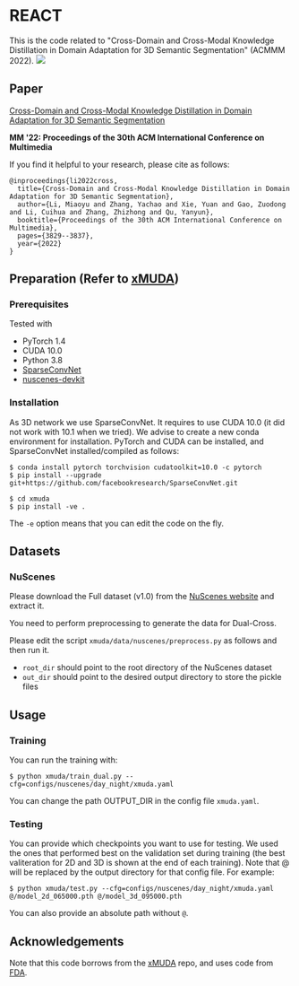 # REACT
This is the code related to "Cross-Domain and Cross-Modal Knowledge Distillation in Domain Adaptation for 3D Semantic Segmentation" (ACMMM 2022).
![](https://github.com/limiaoyu/REACT/overview.jpg)
## Paper
[Cross-Domain and Cross-Modal Knowledge Distillation in Domain Adaptation for 3D Semantic Segmentation](https://dl.acm.org/doi/10.1145/3503161.3547990)

**MM '22: Proceedings of the 30th ACM International Conference on Multimedia**

If you find it helpful to your research, please cite as follows:
```
@inproceedings{li2022cross,
  title={Cross-Domain and Cross-Modal Knowledge Distillation in Domain Adaptation for 3D Semantic Segmentation},
  author={Li, Miaoyu and Zhang, Yachao and Xie, Yuan and Gao, Zuodong and Li, Cuihua and Zhang, Zhizhong and Qu, Yanyun},
  booktitle={Proceedings of the 30th ACM International Conference on Multimedia},
  pages={3829--3837},
  year={2022}
}
```
## Preparation (Refer to [xMUDA](https://github.com/valeoai/xmuda))
### Prerequisites
Tested with
* PyTorch 1.4
* CUDA 10.0
* Python 3.8
* [SparseConvNet](https://github.com/facebookresearch/SparseConvNet)
* [nuscenes-devkit](https://github.com/nutonomy/nuscenes-devkit)

### Installation
As 3D network we use SparseConvNet. It requires to use CUDA 10.0 (it did not work with 10.1 when we tried). We advise to create a new conda environment for installation. PyTorch and CUDA can be installed, and SparseConvNet installed/compiled as follows:
```
$ conda install pytorch torchvision cudatoolkit=10.0 -c pytorch
$ pip install --upgrade git+https://github.com/facebookresearch/SparseConvNet.git
```

```
$ cd xmuda
$ pip install -ve .
```
The `-e` option means that you can edit the code on the fly.
## Datasets
### NuScenes
Please download the Full dataset (v1.0) from the [NuScenes website](https://www.nuscenes.org) and extract it.

You need to perform preprocessing to generate the data for Dual-Cross.

Please edit the script `xmuda/data/nuscenes/preprocess.py` as follows and then run it.
* `root_dir` should point to the root directory of the NuScenes dataset
* `out_dir` should point to the desired output directory to store the pickle files

## Usage
### Training
You can run the training with:
```
$ python xmuda/train_dual.py --cfg=configs/nuscenes/day_night/xmuda.yaml 
```
You can change the path OUTPUT_DIR in the config file `xmuda.yaml`.
### Testing
You can provide which checkpoints you want to use for testing. We used the ones that performed best on the validation set during training (the best valiteration for 2D and 3D is shown at the end of each training). Note that @ will be replaced by the output directory for that config file. For example:
```
$ python xmuda/test.py --cfg=configs/nuscenes/day_night/xmuda.yaml  @/model_2d_065000.pth @/model_3d_095000.pth
```
You can also provide an absolute path without `@`. 

## Acknowledgements
Note that this code borrows from the [xMUDA](https://github.com/valeoai/xmuda) repo, and uses code from [FDA](https://github.com/YanchaoYang/FDA).

